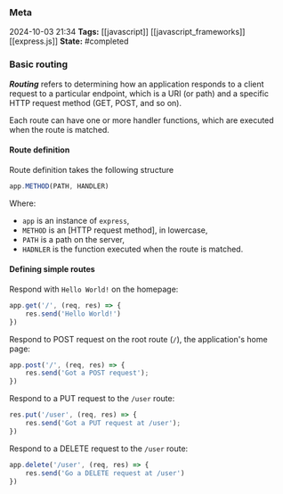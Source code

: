 ### Meta
2024-10-03 21:34
**Tags:** [[javascript]] [[javascript_frameworks]] [[express.js]]
**State:** #completed 

### Basic routing
***Routing*** refers to determining how an application responds to a client request to a particular endpoint, which is a URI (or path) and a specific HTTP request method (GET, POST, and so on).

Each route can have one or more handler functions, which are executed when the route is matched.

#### Route definition
Route definition takes the following structure

```JavaScript title:app.js
app.METHOD(PATH, HANDLER)
```

Where:
- `app` is an instance of `express`,
- `METHOD` is an [HTTP request method], in lowercase,
- `PATH` is a path on the server,
- `HADNLER` is the function executed when the route is matched.

#### Defining simple routes
Respond with `Hello World!` on the homepage:
```JavaScript title:app.js
app.get('/', (req, res) => {
	res.send('Hello World!')
})
```

Respond to POST request on the root route (` / `), the application's home page:

```JavaScript title:app.js
app.post('/', (req, res) => {
	res.send('Got a POST request');
})
```

Respond to a PUT request to the `/user` route:

```JavaScript title:app.js
res.put('/user', (req, res) => {
	res.send('Got a PUT request at /user');
})
```

Respond to a DELETE request to the `/user` route:

```JavaScript title:app.js
app.delete('/user', (req, res) => {
	res.send('Go a DELETE request at /user')
})
```
